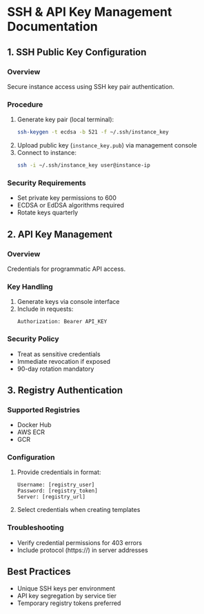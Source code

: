 # SSH & API Key Management Documentation  

## 1. SSH Public Key Configuration  
### Overview  
Secure instance access using SSH key pair authentication.  

### Procedure  
1. Generate key pair (local terminal):  
   ```bash
   ssh-keygen -t ecdsa -b 521 -f ~/.ssh/instance_key
   ```  
2. Upload public key (`instance_key.pub`) via management console  
3. Connect to instance:  
   ```bash
   ssh -i ~/.ssh/instance_key user@instance-ip
   ```  

### Security Requirements  
- Set private key permissions to 600  
- ECDSA or EdDSA algorithms required  
- Rotate keys quarterly  

## 2. API Key Management  
### Overview  
Credentials for programmatic API access.  

### Key Handling  
1. Generate keys via console interface  
2. Include in requests:  
   ```http
   Authorization: Bearer API_KEY
   ```  

### Security Policy  
- Treat as sensitive credentials  
- Immediate revocation if exposed  
- 90-day rotation mandatory  

## 3. Registry Authentication  
### Supported Registries  
- Docker Hub  
- AWS ECR  
- GCR  

### Configuration  
1. Provide credentials in format:  
   ```
   Username: [registry_user]
   Password: [registry_token]
   Server: [registry_url]
   ```  
2. Select credentials when creating templates  

### Troubleshooting  
- Verify credential permissions for 403 errors  
- Include protocol (https://) in server addresses  

## Best Practices  
- Unique SSH keys per environment  
- API key segregation by service tier  
- Temporary registry tokens preferred  
